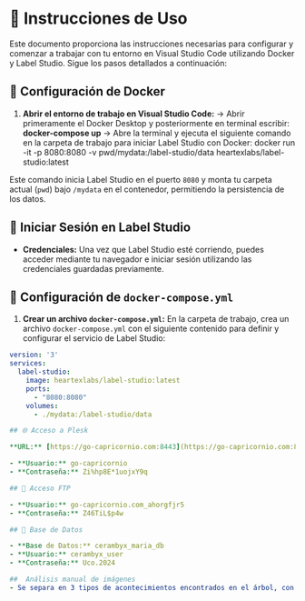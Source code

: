 # 🚀 Instrucciones de Uso

Este documento proporciona las instrucciones necesarias para configurar y comenzar a trabajar con tu entorno en Visual Studio Code utilizando Docker y Label Studio. Sigue los pasos detallados a continuación:

## 🐳 Configuración de Docker

1. **Abrir el entorno de trabajo en Visual Studio Code:**
  -> Abrir primeramente el Docker Desktop y posteriormente en terminal escribir: **docker-compose up**
  -> Abre la terminal y ejecuta el siguiente comando en la carpeta de trabajo para iniciar Label Studio con Docker:
  docker run -it -p 8080:8080 -v pwd/mydata:/label-studio/data heartexlabs/label-studio:latest

  Este comando inicia Label Studio en el puerto `8080` y monta tu carpeta actual (`pwd`) bajo `/mydata` en el contenedor, permitiendo la persistencia de los datos.

## 🔑 Iniciar Sesión en Label Studio

- **Credenciales:**
Una vez que Label Studio esté corriendo, puedes acceder mediante tu navegador e iniciar sesión utilizando las credenciales guardadas previamente.

## 📁 Configuración de `docker-compose.yml`

1. **Crear un archivo `docker-compose.yml`:**
En la carpeta de trabajo, crea un archivo `docker-compose.yml` con el siguiente contenido para definir y configurar el servicio de Label Studio:

```yaml
version: '3'
services:
  label-studio:
    image: heartexlabs/label-studio:latest
    ports:
      - "8080:8080"
    volumes:
      - ./mydata:/label-studio/data

## 🌐 Acceso a Plesk

**URL:** [https://go-capricornio.com:8443](https://go-capricornio.com:8443)

- **Usuario:** go-capricornio
- **Contraseña:** Zi%hp8E*1uojxY9q

## 📂 Acceso FTP

- **Usuario:** go-capricornio.com_ahorgfjr5
- **Contraseña:** Z46TiL$p4w

## 💾 Base de Datos

- **Base de Datos:** cerambyx_maria_db
- **Usuario:** cerambyx_user
- **Contraseña:** Uco.2024

##  Análisis manual de imágenes
- Se separa en 3 tipos de acontecimientos encontrados en el árbol, con nomeclatura en inglés, clasificándose en: serrín, agujeros y cortes